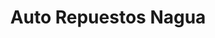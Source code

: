 ---
title: "Auto Repuestos Nagua"
url: /santo-domingo-este/auto-repuestos-nagua/
shop: piezas de automóviles
---